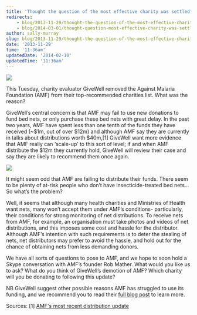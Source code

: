 ```yaml
---
title: 'Thought the question of the most effective charity was settled? There are always more questions.'
redirects:
    - blog/2013-11-29/thought-the-question-of-the-most-effective-charity-was-settled-there-are-always-more
    - blog/2014-03-01/thought-question-most-effective-charity-was-settled-there-are-always-more-questions
author: sally-murray
slug: blog/2013-11-29/thought-the-question-of-the-most-effective-charity-was-settled-there-are-always-more
date: '2013-11-29'
time: '11:36am'
updatedDate: '2014-02-10'
updatedTime: '11:36am'
---
```

![](/images/uploads/sally.jpg)

This Tuesday, charity evaluator GiveWell removed the Against Malaria Foundation (AMF) from their top-recommended charities list. What was the reason?

GiveWell’s central concern is that AMF may fail to use new donations to fund bed nets, or only purchase these bed nets with great delay. In the past two years, AMF have spent less than one tenth of the funds they have received (~$1m, out of over $12m) and although AMF say they are currently in talks about distributions worth $40m,[1] GiveWell want more evidence that AMF really can ‘scale-up’ to this sort of level; if and when AMF distribute the $12m they currently hold, GiveWell will review their case and say they are likely to recommend them once again.

![](http://www.againstmalaria.com/images/logo_AMF.gif)

It might seem odd that AMF are failing to distribute their funds. There seem to be plenty of at-risk people who don’t have insecticide-treated bed nets… So what’s the problem?

Well, it seems that although many health charities and Ministries of Health want nets, many won’t accept them under AMF’s conditions- particularly, their conditions for strong monitoring of net distributions. To receive nets from AMF, for example, an organisation must take photos and videos of net distributions, and this imposes some cost and hassle for the distributor. Although AMF’s intention with such requirements is to deter the stealing of nets, net distributors may prefer to avoid the hassle, and hold out for the chance of obtaining nets from less demanding donors.

We have all sorts of questions to pose to AMF, and we hope to soon hold a Skype conversation with AMF’s founder Rob Mather. What would you like us to ask? What do you think of GiveWell’s demotion of AMF? Which charity will you be donating to following this update?

NB GiveWell suggest other possible reasons AMF has struggled to use its funding, and we recommend you to read their [full blog post](http://blog.givewell.org/2013/11/26/change-in-against-malaria-foundation-recommendation-status-room-for-more-funding-related/) to learn more.

Sources:
[1] [AMF's most recent distribution update](http://www.againstmalaria.com/Distributionupdate.aspx)